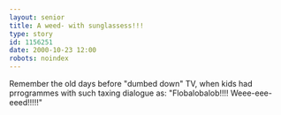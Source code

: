 ```yaml
---
layout: senior
title: A weed- with sunglassess!!!
type: story
id: 1156251
date: 2000-10-23 12:00
robots: noindex
---
```

Remember the old days before "dumbed down" TV, when kids had prrogrammes with such taxing dialogue as: "Flobalobalob!!!! Weee-eee-eeed!!!!!"